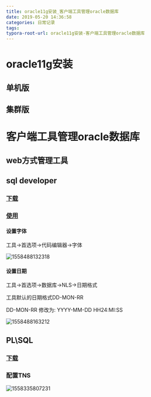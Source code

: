 ```yaml
---
title: oracle11g安装_客户端工具管理oracle数据库
date: 2019-05-20 14:36:58
categories: 日常记录
tags:
typora-root-url: oracle11g安装-客户端工具管理oracle数据库
---
```






# oracle11g安装

## 单机版

## 集群版

# 客户端工具管理oracle数据库

## web方式管理工具

## sql developer

### [下载](https://www.oracle.com/technetwork/developer-tools/sql-developer/downloads/index.html)

### [使用](https://www.oracle.com/webfolder/technetwork/tutorials/obe/db/sqldev/r40/sqldev4.0_GS/sqldev4.0_GS.html)

#### 设置字体

工具->首选项->代码编辑器->字体

![1558488132318](/1558488132318.png)

#### 设置日期

工具->首选项->数据库->NLS->日期格式

工具默认的日期格式DD-MON-RR

DD-MON-RR 修改为: YYYY-MM-DD HH24:MI:SS

![1558488163212](/1558488163212.png)



## PL\SQL 

### [下载](https://www.allroundautomations.com/plsqldev.html)

### 配置TNS

![1558335807231](/1558335807231.png)


